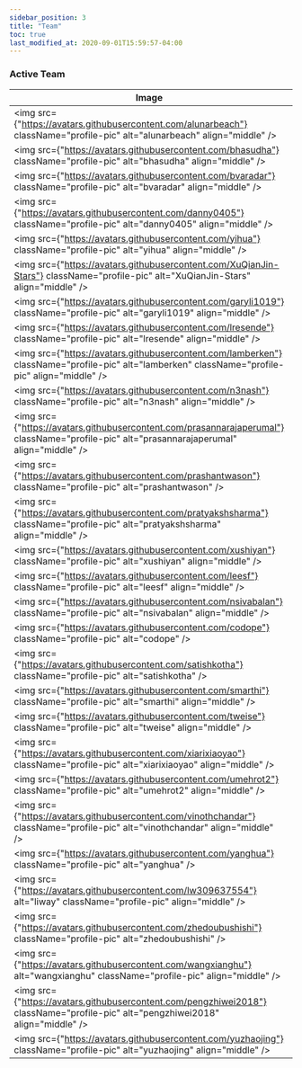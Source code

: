 ```yaml
---
sidebar_position: 3
title: "Team"
toc: true
last_modified_at: 2020-09-01T15:59:57-04:00
---
```


### Active Team

| Image                                                        | Name                                                         | Role            | Apache ID    |
| ------------------------------------------------------------ | ------------------------------------------------------------ | --------------- | ------------ |
| <img src={"https://avatars.githubusercontent.com/alunarbeach"} className="profile-pic" alt="alunarbeach" align="middle" /> | [Anbu Cheeralan](https://github.com/alunarbeach)             | PMC, Committer | anchee       |
| <img src={"https://avatars.githubusercontent.com/bhasudha"} className="profile-pic" alt="bhasudha" align="middle" /> | [Bhavani Sudha](https://github.com/bhasudha)                 | PMC, Committer | bhavanisudha |
| <img src={"https://avatars.githubusercontent.com/bvaradar"} className="profile-pic" alt="bvaradar" align="middle" /> | [Balaji Varadarajan](https://github.com/bvaradar)            | PMC, Committer | vbalaji      |
| <img src={"https://avatars.githubusercontent.com/danny0405"} className="profile-pic" alt="danny0405" align="middle" /> | [Danny Chan](https://github.com/danny0405)                      | Committer       | danny0405        |
| <img src={"https://avatars.githubusercontent.com/yihua"} className="profile-pic" alt="yihua" align="middle" /> | [Ethan Guo](https://github.com/yihua)                      | Committer       | yihua        |
| <img src={"https://avatars.githubusercontent.com/XuQianJin-Stars"} className="profile-pic" alt="XuQianJin-Stars" align="middle" /> | [Forward Xu](https://github.com/XuQianJin-Stars)                      | Committer       | forwardxu        |
| <img src={"https://avatars.githubusercontent.com/garyli1019"} className="profile-pic" alt="garyli1019" align="middle" /> | [Gary Li](https://github.com/garyli1019)                      | PMC, Committer       | garyli        |
| <img src={"https://avatars.githubusercontent.com/lresende"} className="profile-pic" alt="lresende" align="middle" /> | [Luciano Resende](https://github.com/lresende)               | PMC, Committer | lresende     |
| <img src={"https://avatars.githubusercontent.com/lamberken"} className="profile-pic" alt="lamberken" className="profile-pic" align="middle" /> | [lamberken](https://github.com/lamberken)               | Committer | lamberken     |
| <img src={"https://avatars.githubusercontent.com/n3nash"} className="profile-pic" alt="n3nash" align="middle" /> | [Nishith Agarwal](https://github.com/n3nash)                 | PMC, Committer | nagarwal     |
| <img src={"https://avatars.githubusercontent.com/prasannarajaperumal"} className="profile-pic" alt="prasannarajaperumal" align="middle" /> | [Prasanna Rajaperumal](https://github.com/prasannarajaperumal) | PMC, Committer | prasanna     |
| <img src={"https://avatars.githubusercontent.com/prashantwason"} className="profile-pic" alt="prashantwason" /> | [Prashant Wason](https://github.com/prashantwason)                       | Committer       | pwason     |
| <img src={"https://avatars.githubusercontent.com/pratyakshsharma"} className="profile-pic" alt="pratyakshsharma" align="middle" /> | [Pratyaksh Sharma](https://github.com/pratyakshsharma)                      | Committer       | pratyakshsharma        |
| <img src={"https://avatars.githubusercontent.com/xushiyan"} className="profile-pic" alt="xushiyan" align="middle" /> | [Raymond Xu](https://github.com/xushiyan)                      | PMC, Committer       | xushiyan        |
| <img src={"https://avatars.githubusercontent.com/leesf"} className="profile-pic" alt="leesf" align="middle" /> | [Shaofeng Li](https://github.com/leesf)                      | PMC, Committer       | leesf        |
| <img src={"https://avatars.githubusercontent.com/nsivabalan"} className="profile-pic" alt="nsivabalan" align="middle" /> | [Sivabalan Narayanan](https://github.com/nsivabalan)         | PMC, Committer | sivabalan      |
| <img src={"https://avatars.githubusercontent.com/codope"} className="profile-pic" alt="codope" /> | [Sagar Sumit](https://github.com/codope)                       | Committer       | codope     |
| <img src={"https://avatars.githubusercontent.com/satishkotha"} className="profile-pic" alt="satishkotha" /> | [Satish Kotha](https://github.com/satishkotha)                       | Committer       | satishkotha     |
| <img src={"https://avatars.githubusercontent.com/smarthi"} className="profile-pic" alt="smarthi" align="middle" /> | [Suneel Marthi](https://github.com/smarthi)                  | PMC, Committer | smarthi      |
| <img src={"https://avatars.githubusercontent.com/tweise"} className="profile-pic" alt="tweise" align="middle" /> | [Thomas Weise](https://github.com/tweise)                    | PMC, Committer | thw          |
| <img src={"https://avatars.githubusercontent.com/xiarixiaoyao"} className="profile-pic" alt="xiarixiaoyao" align="middle" /> | [Tao Meng](https://github.com/xiarixiaoyao)                      | Committer       | mengtao        |
| <img src={"https://avatars.githubusercontent.com/umehrot2"} className="profile-pic" alt="umehrot2" align="middle" /> | [Udit Mehrotra](https://github.com/umehrot2)                      | Committer       | uditme        |
| <img src={"https://avatars.githubusercontent.com/vinothchandar"} className="profile-pic" alt="vinothchandar" align="middle" /> | [Vinoth Chandar](https://github.com/vinothchandar)           | PMC, Committer | vinoth       |
| <img src={"https://avatars.githubusercontent.com/yanghua"} className="profile-pic" alt="yanghua" /> | [vinoyang](https://github.com/yanghua)                       | PMC, Committer       | vinoyang     |
| <img src={"https://avatars.githubusercontent.com/lw309637554"} alt="liway" className="profile-pic" align="middle" /> | [Wei Li](https://github.com/lw309637554)               | Committer | liway|
| <img src={"https://avatars.githubusercontent.com/zhedoubushishi"} className="profile-pic" alt="zhedoubushishi" /> | [Wenning Ding](https://github.com/zhedoubushishi)                       | Committer       | wenningd     |
| <img src={"https://avatars.githubusercontent.com/wangxianghu"} alt="wangxianghu" className="profile-pic" align="middle" /> | [Xianghu Wang](https://github.com/wangxianghu)               | Committer | wangxianghu|
| <img src={"https://avatars.githubusercontent.com/pengzhiwei2018"} className="profile-pic" alt="pengzhiwei2018" align="middle" /> | [Zhiwei Peng](https://github.com/pengzhiwei2018)                      | Committer       | zhiwei        |
| <img src={"https://avatars.githubusercontent.com/yuzhaojing"} className="profile-pic" alt="yuzhaojing" align="middle" /> | [Zhaojing Yu](https://github.com/yuzhaojing)                      | Committer       | yuzhaojing        |
